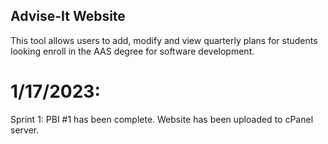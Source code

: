 ## Advise-It Website

This tool allows users to add, modify and view quarterly plans for students looking enroll in the AAS degree for software development. 

# 1/17/2023:
Sprint 1: PBI #1 has been complete. Website has been uploaded to cPanel server. 
